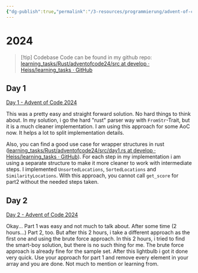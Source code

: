 ```yaml
---
{"dg-publish":true,"permalink":"/3-resources/programmierung/advent-of-code/2024/","created":"2024-12-02T20:28:45.989+01:00","updated":"2024-12-02T20:41:05.963+01:00"}
---
```



# 2024

>[!tip] Codebase
>Code can be found in my github repo: [learning\_tasks/Rust/adventofcode24/src at develop · Heiss/learning\_tasks · GitHub](https://github.com/Heiss/learning_tasks/tree/develop/Rust/adventofcode24/src)

## Day 1

[Day 1 - Advent of Code 2024](https://adventofcode.com/2024/day/1)

This was a pretty easy and straight forward solution. No hard things to think about. In my solution, i go the hard "rust" parser way with `FromStr`-Trait, but it is a much cleaner implementation. I am using this approach for some AoC now. It helps a lot to split implementation details.

Also, you can find a good use case for wrapper structures in rust ([learning\_tasks/Rust/adventofcode24/src/day1.rs at develop · Heiss/learning\_tasks · GitHub](https://github.com/Heiss/learning_tasks/blob/f1fc34b60b3241dac26dbdaf04d22bcbdef8b0c9/Rust/adventofcode24/src/day1.rs#L50)). For each step in my implementation i am using a separate structure to make it more cleaner to work with intermediate steps. I implemented `UnsortedLocations`, `SortedLocations` and `SimilarityLocations`. With this approach, you cannot call `get_score` for part2 without the needed steps taken.

## Day 2

[Day 2 - Advent of Code 2024](https://adventofcode.com/2024/day/2)

Okay... Part 1 was easy and not much to talk about. After some time (2 hours...) Part 2, too. But after this 2 hours, i take a different approach as the first one and using the brute force approach. In this 2 hours, i tried to find the smart-boy solution, but there is no such thing for me. The brute force approach is already fine for the sample set. After this lightbulb i got it done very quick. Use your approach for part 1 and remove every element in your array and you are done. Not much to mention or learning from.